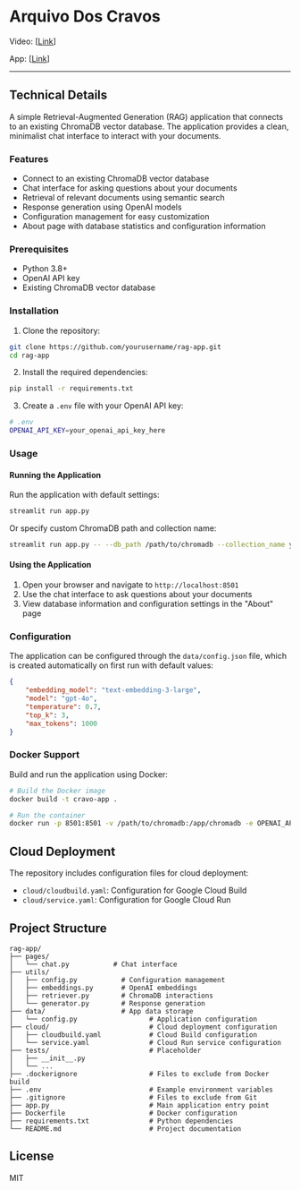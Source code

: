 # Arquivo Dos Cravos

Video: [[Link](https://drive.google.com/file/d/1BcNQRrz1jDN3ksK9fY59QI6X-2c5Pz6l/view?usp=sharing)]

App: [[Link](https://arquivodoscravos.netlify.app/)]

---
## Technical Details

A simple Retrieval-Augmented Generation (RAG) application that connects to an existing ChromaDB vector database. 
The application provides a clean, minimalist chat interface to interact with your documents.

### Features

- Connect to an existing ChromaDB vector database
- Chat interface for asking questions about your documents
- Retrieval of relevant documents using semantic search
- Response generation using OpenAI models
- Configuration management for easy customization
- About page with database statistics and configuration information

### Prerequisites

- Python 3.8+
- OpenAI API key
- Existing ChromaDB vector database

### Installation

1. Clone the repository:

```bash
git clone https://github.com/yourusername/rag-app.git
cd rag-app
```

2. Install the required dependencies:

```bash
pip install -r requirements.txt
```

3. Create a `.env` file with your OpenAI API key:

```bash
# .env
OPENAI_API_KEY=your_openai_api_key_here
```

### Usage

#### Running the Application

Run the application with default settings:

```bash
streamlit run app.py
```

Or specify custom ChromaDB path and collection name:

```bash
streamlit run app.py -- --db_path /path/to/chromadb --collection_name your_collection
```

#### Using the Application

1. Open your browser and navigate to `http://localhost:8501`
2. Use the chat interface to ask questions about your documents
3. View database information and configuration settings in the "About" page

### Configuration

The application can be configured through the `data/config.json` file, which is created automatically on first run with default values:

```json
{
    "embedding_model": "text-embedding-3-large",
    "model": "gpt-4o",
    "temperature": 0.7,
    "top_k": 3,
    "max_tokens": 1000
}
```

### Docker Support

Build and run the application using Docker:

```bash
# Build the Docker image
docker build -t cravo-app .

# Run the container
docker run -p 8501:8501 -v /path/to/chromadb:/app/chromadb -e OPENAI_API_KEY=your_key_here cravo-app
```

## Cloud Deployment

The repository includes configuration files for cloud deployment:

- `cloud/cloudbuild.yaml`: Configuration for Google Cloud Build
- `cloud/service.yaml`: Configuration for Google Cloud Run

## Project Structure

```
rag-app/
├── pages/
│   └── chat.py           # Chat interface
├── utils/
│   ├── config.py           # Configuration management
│   ├── embeddings.py       # OpenAI embeddings
│   ├── retriever.py        # ChromaDB interactions
│   └── generator.py        # Response generation
├── data/                   # App data storage
│   └── config.py                  # Application configuration
├── cloud/                         # Cloud deployment configuration
│   ├── cloudbuild.yaml            # Cloud Build configuration
│   └── service.yaml               # Cloud Run service configuration
├── tests/                         # Placeholder
│   ├── __init__.py
│   └── ...
├── .dockerignore                  # Files to exclude from Docker build
├── .env                           # Example environment variables
├── .gitignore                     # Files to exclude from Git
├── app.py                         # Main application entry point
├── Dockerfile                     # Docker configuration
├── requirements.txt               # Python dependencies
└── README.md                      # Project documentation
```

## License

MIT